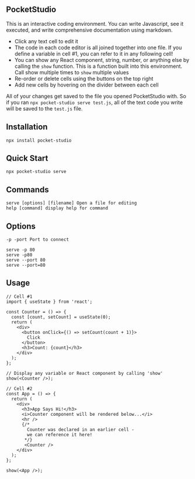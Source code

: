 ## PocketStudio

This is an interactive coding environment. You can write Javascript, see it executed, and write comprehensive documentation using markdown.

- Click any text cell to edit it
- The code in each code editor is all joined together into one file. If you define a variable in cell #1, you can refer to it in any following cell!
- You can show any React component, string, number, or anything else by calling the `show` function. This is a function built into this environment. Call show multiple times to `show` multiple values
- Re-order or delete cells using the buttons on the top right
- Add new cells by hovering on the divider between each cell

All of your changes get saved to the file you opened PocketStudio with. So if you ran `npx pocket-studio serve test.js`, all of the text code you write will be saved to the `test.js` file.

## Installation

```
npx install pocket-studio
```

## Quick Start

```
npx pocket-studio serve
```

## Commands

```
serve [options] [filename] Open a file for editing
help [command] display help for command
```

## Options

```
-p -port Port to connect

serve -p 80
serve -p80
serve --port 80
serve --port=80
```

## Usage

```
// Cell #1
import { useState } from 'react';

const Counter = () => {
  const [count, setCount] = useState(0);
  return (
    <div>
      <button onClick={() => setCount(count + 1)}>
        Click
      </button>
      <h3>Count: {count}</h3>
    </div>
  );
};

// Display any variable or React component by calling 'show'
show(<Counter />);
```

```
// Cell #2
const App = () => {
  return (
    <div>
      <h3>App Says Hi!</h3>
      <i>Counter component will be rendered below...</i>
      <hr />
      {/*
        Counter was declared in an earlier cell -
        we can reference it here!
       */}
       <Counter />
    </div>
  );
};

show(<App />);
```
